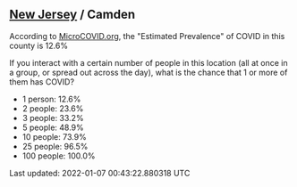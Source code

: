 
## [New Jersey](/united-states/new-jersey) / Camden

According to [MicroCOVID.org](http://microcovid.org),
the "Estimated Prevalence" of COVID in this county is 12.6%

If you interact with a certain number of people in this location
(all at once in a group, or spread out across the day), what is the chance that
1 or more of them has COVID?

- 1 person: 12.6%
- 2 people: 23.6%
- 3 people: 33.2%
- 5 people: 48.9%
- 10 people: 73.9%
- 25 people: 96.5%
- 100 people: 100.0%

Last updated: 2022-01-07 00:43:22.880318 UTC
